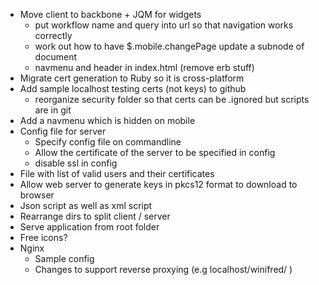
* Move client to backbone + JQM for widgets
	- put workflow name and query into url so that navigation works correctly
	- work out how to have $.mobile.changePage update a subnode of document
	- navmenu and header in index.html  (remove erb stuff)
* Migrate cert generation to Ruby so it is cross-platform
* Add sample localhost testing certs (not keys) to github
	* reorganize security folder so that certs can be .ignored but scripts are in git
* Add a navmenu which is hidden on mobile
* Config file for server
	* Specify config file on commandline
	* Allow the certificate of the server to be specified in config
	* disable ssl in config
* File with list of valid users and their certificates
* Allow web server to generate keys in pkcs12 format to download to browser
* Json script as well as xml script
* Rearrange dirs to split client / server
* Serve application from root folder
* Free icons?
* Nginx
	* Sample config
	* Changes to support reverse proxying (e.g   localhost/winifred/ )

